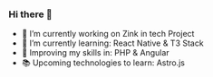 ### Hi there 👋

- 🔭 I’m currently working on Zink in tech Project
- 🌱 I’m currently learning: React Native & T3 Stack
- 🌱 Improving my skills in: PHP & Angular
- 📚 Upcoming technologies to learn: Astro.js
